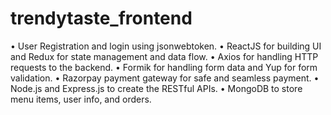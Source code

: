 # trendytaste_frontend
•	User Registration and login using jsonwebtoken.
•	ReactJS for building UI and Redux for state management and data flow.
•	Axios for handling HTTP requests to the backend.
•	Formik for handling form data and Yup for form validation.
•	Razorpay payment gateway for safe and seamless payment.
•	Node.js and Express.js to create the RESTful APIs.
•	MongoDB to store menu items, user info, and orders.
